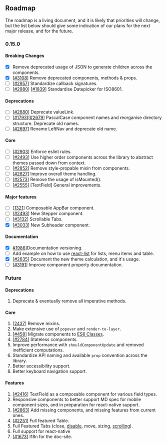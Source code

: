 ## Roadmap

The roadmap is a living document, and it is likely that priorities will change, but the list below should give some indication of our plans for the next major release, and for the future.

### 0.15.0

#### Breaking Changes

- [x] Remove deprecated usage of JSON to generate children across the components.
- [x] [[#3108](https://github.com/callemall/material-ui/pull/3108)] Remove deprecated components, methods & props.
- [ ] [[#2957](https://github.com/callemall/material-ui/issues/2957)] Standardize callback signatures.
- [ ] [[#2980](https://github.com/callemall/material-ui/issues/2980)] [[#1839](https://github.com/callemall/material-ui/issues/1839)] Standardise Datepicker for ISO8601.

#### Deprecations

- [ ] [[#2880](https://github.com/callemall/material-ui/issues/2880)] Deprecate valueLink.
- [ ] [[#1793](https://github.com/callemall/material-ui/issues/1793)][[#2679](https://github.com/callemall/material-ui/issues/2679)] PascalCase component names and reorganise directory structure. Deprecate old names.
- [ ] [[#2697](https://github.com/callemall/material-ui/issues/2697)] Rename LeftNav and deprecate old name.

#### Core

- [ ] [[#2903](https://github.com/callemall/material-ui/issues/2903)] Enforce eslint rules.
- [ ] [[#2493](https://github.com/callemall/material-ui/pull/2493)] Use higher order components across the library to abstract themes passed down from context.
- [ ] [[#2852](https://github.com/callemall/material-ui/issues/2852)] Remove style-propable mixin from components.
- [ ] [[#2627](https://github.com/callemall/material-ui/issues/2627)] Improve overall theme handling.
- [ ] [[#2573](https://github.com/callemall/material-ui/issues/2573)] Remove the usage of isMounted().
- [ ] [[#2555](https://github.com/callemall/material-ui/issues/2555)] [TextField] General improvements.

#### Major features

- [ ] [[1321](https://github.com/callemall/material-ui/pull/1321#issuecomment-174108805)] Composable AppBar component.
- [ ] [[#2493](https://github.com/callemall/material-ui/pull/2493)] New Stepper component.
- [ ] [[#3132](https://github.com/callemall/material-ui/pull/3132)] Scrollable Tabs.
- [x] [[#3033](https://github.com/callemall/material-ui/pull/3132)] New Subheader component.

#### Documentation

- [x] [#1986](https://github.com/callemall/material-ui/issues/1986)]Documentation versioning.
- [ ] Add example on how to use [react-list](https://github.com/orgsync/react-list) for lists, menu items and table.
- [x] [[#2635](https://github.com/callemall/material-ui/pull/2635)] Document the new theme calculation, and it's usage.
- [ ] [[#3191](https://github.com/callemall/material-ui/issues/3191)] Improve component property documentation.

### Future

#### Deprecations

1. Deprecate & eventually remove all imperative methods.

#### Core

1. [[2437](https://github.com/callemall/material-ui/issues/2437)] Remove mixins.
1. Make extensive use of `popover` and `render-to-layer`.
1. [[#458](https://github.com/callemall/material-ui/issues/458)] Migrate components to [ES6 Classes](https://github.com/callemall/material-ui/tree/es6-classes).
1. [[#2784](https://github.com/callemall/material-ui/issues/2784)] Stateless components.
1. Improve performance with `shouldComponentUpdate` and removed inefficient computations.
1. Standardize API naming and available `prop` convention across the library.
1. Better accessibility support.
1. Better keyboard navigation support.

#### Features

1. [[#2416](https://github.com/callemall/material-ui/issues/2416)] TextField as a composable component for various field types.
1. Responsive components to better support MD spec for mobile component sizes, and in preparation for react-native support.
1. [[#2863](https://github.com/callemall/material-ui/issues/2863)] Add missing components, and missing features from current ones.
1. [[#2251](https://github.com/callemall/material-ui/issues/2251)] Full featured Table.
1. Full Featured Tabs (close, [disable](https://github.com/callemall/material-ui/issues/1613), move, sizing, [scrolling](https://github.com/callemall/material-ui/pull/2861)).
1. Full support for react-native
1. [[#1673](https://github.com/callemall/material-ui/issues/1673)] I18n for the doc-site.
